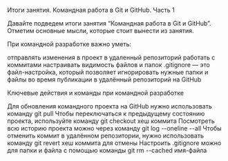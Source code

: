 Итоги занятия. Командная работа в Git и GitHub. Часть 1

Давайте подведем итоги занятия “Командная работа в Git и GitHub”. Отметим основные мысли, которые стоит вынести из занятия.

При командной разработке важно уметь:

отправлять изменения в проект в удаленный репозиторий
работать с коммитами
настраивать видимость файлов и папок
.gitignore — это файл-настройка, который позволяет игнорировать нужные папки и файлы во время публикации в удалённый репозиторий на GitHub

Ключевые действия и команды при командной разработке

Для обновления командного проекта на GitHub нужно использовать команду git pull
Чтобы переключаться к предыдущему состоянию проекта, используйте команду git checkout хеш коммита
Посмотреть всю историю проекта можно через команду git log --oneline --all
Чтобы отменить коммит в удалённом репозитории, нужно использовать команду git revert хеш коммита для отмены
Настроить .gitignore можно для папки и файла с помощью команды git rm --cached имя-файла

